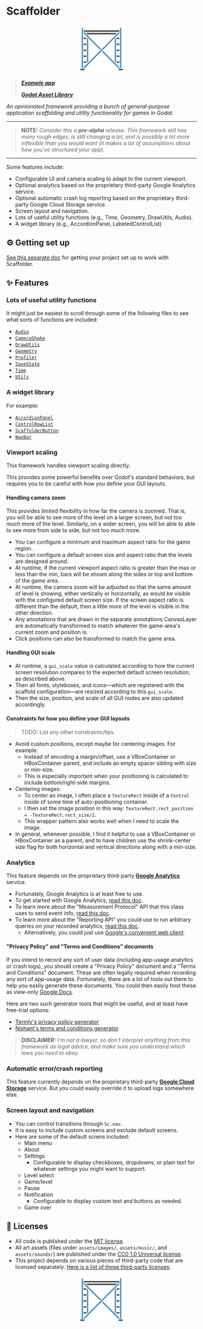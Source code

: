 # Scaffolder

<p align="center">
  <img src="assets/images/device_icons/icon_128.png"
       alt="The Scaffolder icon, showing construction scaffolding">
</p>

> _**[Example app](https://github.com/snoringcatgames/squirrel_away)**_
> 
> _**[Godot Asset Library](https://godotengine.org/asset-library/asset/969)**_

_An opinionated framework providing a bunch of general-purpose application scaffolding and utility functionality for games in Godot._

--------

> **NOTE:** _Consider this a **pre-alpha** release. This framework still has many rough edges, is still changing a lot, and is possibly a lot more inflexible than you would want (it makes a lot of assumptions about how you've structured your app)._

--------

Some features include:
-   Configurable UI and camera scaling to adapt to the current viewport.
-   Optional analytics based on the proprietary third-party Google Analytics service.
-   Optional automatic crash log reporting based on the proprietary third-party Google Cloud Storage service.
-   Screen layout and navigation.
-   Lots of useful utility functions (e.g., Time, Geometry, DrawUtils, Audio).
-   A widget library (e.g., AccordionPanel, LabeledControlList)

## ⚙️ Getting set up

[See this separate doc](/docs/getting_set_up.md) for getting your project set up to work with Scaffolder.

## ✨ Features

### Lots of useful utility functions

It might just be easiest to scroll through some of the following files to see what sorts of functions are included:
-   [`Audio`](/src/utils/audio.gd)
-   [`CameraShake`](/src/utils/camera_shake.gd)
-   [`DrawUtils`](/src/utils/scaffolder_draw_utils.gd)
-   [`Geometry`](/src/utils/scaffolder_geometry.gd)
-   [`Profiler`](/src/utils/time/profiler.gd)
-   [`SaveState`](/src/data/save_state.gd)
-   [`Time`](/src/utils/time/time.gd)
-   [`Utils`](/src/utils/utils.gd)

### A widget library

For example:
-   [`AccordionPanel`](/src/gui/widgets/accordion_panel.gd)
-   [`ControlRowList`](/src/gui/control_row_list/control_row_list.gd)
-   [`ScaffolderButton`](/src/gui/widgets/scaffolder_button.gd)
-   [`NavBar`](/src/gui/nav_bar.gd)


### Viewport scaling

This framework handles viewport scaling directly.

This provides some powerful benefits over Godot's standard behaviors, but requires you to be careful with how you define your GUI layouts.

#### Handling camera zoom

This provides limited flexibility in how far the camera is zoomed. That is, you will be able to see more of the level on a larger screen, but not too much more of the level. Similarly, on a wider screen, you will be able to able to see more from side to side, but not too much more.

-   You can configure a minimum and maximum aspect ratio for the game region.
-   You can configure a default screen size and aspect ratio that the levels are designed around.
-   At runtime, if the current viewport aspect ratio is greater than the max or less than the min, bars will be shown along the sides or top and bottom of the game area.
-   At runtime, the camera zoom will be adjusted so that the same amount of level is showing, either vertically or horizontally, as would be visible with the configured default screen size. If the screen aspect ratio is different than the default, then a little more of the level is visible in the other direction.
-   Any annotations that are drawn in the separate annotations CanvasLayer are automatically transformed to match whatever the game-area's current zoom and position is.
-   Click positions can also be transformed to match the game area.

#### Handling GUI scale

-   At runtime, a `gui_scale` value is calculated according to how the current screen resolution compares to the expected default screen resolution, as described above.
-   Then all fonts, styleboxes, and icons—which are registered with the scaffold configuration—are resized according to this `gui_scale`.
-   Then the size, position, and scale of all GUI nodes are also updated accordingly.

#### Constraints for how you define your GUI layouts

> TODO: List any other constraints/tips.

-   Avoid custom positions, except maybe for centering images. For example:
    -   Instead of encoding a margin/offset, use a VBoxContainer or HBoxContainer parent, and include an empty spacer sibling with size or min-size.
    -   This is especially important when your positioning is calculated to include bottom/right-side margins.
-   Centering images:
    -   To center an image, I often place a `TextureRect` inside of a `Control` inside of some time of auto-positioning container.
    -   I then set the image position in this way: `TextureRect.rect_position = -TextureRect.rect_size/2`.
    -   This wrapper pattern also works well when I need to scale the image.
-   In general, whenever possible, I find it helpful to use a VBoxContainer or HBoxContainer as a parent, and to have children use the shrink-center size flag for both horizontal and vertical directions along with a min-size.

### Analytics

This feature depends on the proprietary third-party **[Google Analytics](https://analytics.google.com/analytics/web/#/)** service.

-   Fortunately, Google Analytics is at least free to use.
-   To get started with Google Analytics, [read this doc](https://support.google.com/analytics/answer/1008015?hl=en).
-   To learn more about the "Measurement Protocol" API that this class uses to send event info, [read this doc](https://developers.google.com/analytics/devguides/collection/protocol/v1).
-   To learn more about the "Reporting API" you could use to run arbitrary queries on your recorded analytics, [read this doc](https://developers.google.com/analytics/devguides/reporting/core/v4).
    -   Alternatively, you could just use [Google's convenient web client](http://analytics.google.com/).

#### "Privacy Policy" and "Terms and Conditions" documents

If you intend to record any sort of user data (including app-usage analytics or crash logs), you should create a "Privacy Policy" document and a "Terms and Conditions" document. These are often legally required when recording any sort of app-usage data. Fortunately, there are a lot of tools out there to help you easily generate these documents. You could then easily host these as view-only [Google Docs](https://docs.google.com/).

Here are two such generator tools that might be useful, and at least have free-trial options:
-   [Termly's privacy policy generator](https://termly.io/products/privacy-policy-generator/?ftseo)
-   [Nishant's terms and conditions generator](https://app-privacy-policy-generator.nisrulz.com/)

> _**DISCLAIMER:** I'm not a lawyer, so don't interpret anything from this framework as legal advice, and make sure you understand which laws you need to obey._

### Automatic error/crash reporting

This feature currently depends on the proprietary third-party **[Google Cloud Storage](https://cloud.google.com/storage)** service. But you could easily override it to upload logs somewhere else.

### Screen layout and navigation

-   You can control transitions through `Sc.nav`.
-   It is easy to include custom screens and exclude default screens.
-   Here are some of the default screns included:
    -   Main menu
    -   About
    -   Settings
        -   Configurable to display checkboxes, dropdowns, or plain text for whatever settings you might want to support.
    -   Level select
    -   Game/level
    -   Pause
    -   Notification
        -   Configurable to display custom text and buttons as needed.
    -   Game over

## 📃 Licenses

-   All code is published under the [MIT license](LICENSE).
-   All art assets (files under `assets/images/`, `assets/music/`, and `assets/sounds/`) are published under the [CC0 1.0 Universal license](https://creativecommons.org/publicdomain/zero/1.0/deed.en).
-   This project depends on various pieces of third-party code that are licensed separately. [Here is a list of these third-party licenses](/src/config/scaffolder_third_party_licenses.gd).

<p align="center">
  <img src="assets/images/device_icons/icon_128.png"
       alt="The Scaffolder icon, showing construction scaffolding">
</p>
